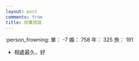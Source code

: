 ```yaml
---
layout: post
comments: true
title: 同事百說
---
```


:person_frowning: 單： -7 婚： 758 年： 325 旅： 191

- 相處最久，好


